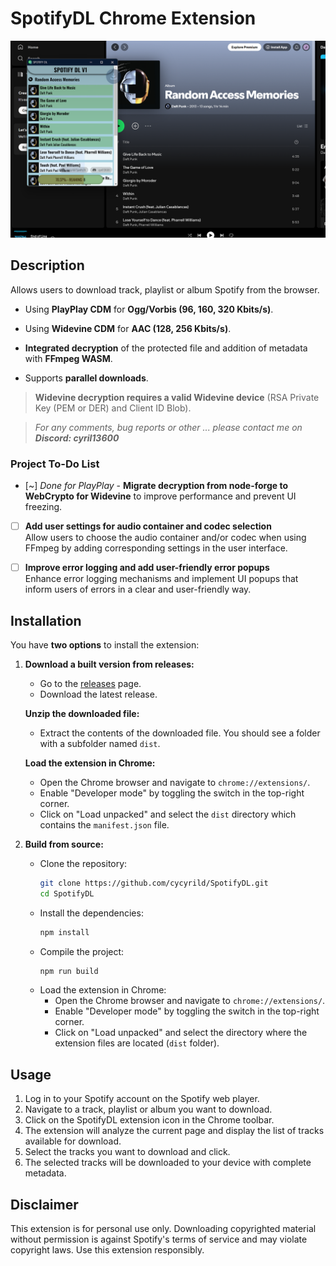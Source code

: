 # SpotifyDL Chrome Extension
<img src="img1.png" style="width:700px;"/>

## Description
Allows users to download track, playlist or album Spotify from the browser.

- Using **PlayPlay CDM** for **Ogg/Vorbis (96, 160, 320 Kbits/s)**.

- Using **Widevine CDM** for **AAC (128, 256 Kbits/s)**.

- **Integrated decryption** of the protected file and addition of metadata with **FFmpeg WASM**.

- Supports **parallel downloads**.


> **Widevine decryption requires a valid Widevine device** (RSA Private Key (PEM or DER) and Client ID Blob).

> *For any comments, bug reports or other ... please contact me on **Discord: cyril13600***

### Project To-Do List

- [~] *Done for PlayPlay* - **Migrate decryption from node-forge to WebCrypto for Widevine** to improve performance and prevent UI freezing.

- [ ] **Add user settings for audio container and codec selection**  
  Allow users to choose the audio container and/or codec when using FFmpeg by adding corresponding settings in the user interface.

- [ ] **Improve error logging and add user-friendly error popups**  
  Enhance error logging mechanisms and implement UI popups that inform users of errors in a clear and user-friendly way.



## Installation

You have **two options** to install the extension:

1. **Download a built version from releases:**
   - Go to the [releases](https://github.com/cycyrild/SpotifyDL/releases) page.
   - Download the latest release.

    **Unzip the downloaded file:**
   - Extract the contents of the downloaded file. You should see a folder with a subfolder named `dist`.

    **Load the extension in Chrome:**
   - Open the Chrome browser and navigate to `chrome://extensions/`.
   - Enable "Developer mode" by toggling the switch in the top-right corner.
   - Click on "Load unpacked" and select the `dist` directory which contains the `manifest.json` file.


2. **Build from source:**
   - Clone the repository:
     ```sh
     git clone https://github.com/cycyrild/SpotifyDL.git
     cd SpotifyDL
     ```
   - Install the dependencies:
     ```sh
     npm install
     ```
   - Compile the project:
     ```sh
     npm run build
     ```
   - Load the extension in Chrome:
     - Open the Chrome browser and navigate to `chrome://extensions/`.
     - Enable "Developer mode" by toggling the switch in the top-right corner.
     - Click on "Load unpacked" and select the directory where the extension files are located (`dist` folder).
     
## Usage
1. Log in to your Spotify account on the Spotify web player.
2. Navigate to a track, playlist or album you want to download.
3. Click on the SpotifyDL extension icon in the Chrome toolbar.
4. The extension will analyze the current page and display the list of tracks available for download.
5. Select the tracks you want to download and click.
6. The selected tracks will be downloaded to your device with complete metadata.


## Disclaimer
This extension is for personal use only. Downloading copyrighted material without permission is against Spotify's terms of service and may violate copyright laws. Use this extension responsibly.

